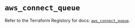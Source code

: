 # `aws_connect_queue`

Refer to the Terraform Registory for docs: [`aws_connect_queue`](https://registry.terraform.io/providers/hashicorp/aws/5.20.1/docs/resources/connect_queue).
